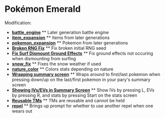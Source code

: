 # Pokémon Emerald

Modification:
* [**battle_engine**](https://github.com/rh-hideout/pokeemerald-expansion/tree/battle_engine)
** Later generation battle engine
* [**item_expansion**](https://github.com/rh-hideout/pokeemerald-expansion/tree/item_expansion)
** Items from later generations
* [**pokemon_expansion**](https://github.com/rh-hideout/pokeemerald-expansion/tree/pokemon_expansion)
** Pokemon from later generations
* [**Broken RNG Fix**](https://www.pokecommunity.com/showpost.php?p=10211666&postcount=155)
** Fix broken initial RNG seed
* [**Fix Surf Dismount Ground Effects**](https://www.pokecommunity.com/showpost.php?p=10184839&postcount=123)
** Fix ground effects not occuring when dismounting from surfing
* [**snow_fix**](https://github.com/ghoulslash/pokeemerald/tree/snow_fix)
** Fixes the snow weather if used
* [**nature_color**](https://github.com/DizzyEggg/pokeemerald/tree/nature_color)
** Colors stats depending on nature
* [**Wrapping summary screen**](https://www.pokecommunity.com/showpost.php?p=10060875&postcount=27)
** Wraps around to first/last pokemon when pressing down/up on the last/first pokemon in your pary's summary screen
* [**Showing IVs/EVs in Summary Screen**](https://www.pokecommunity.com/showpost.php?p=10161688&postcount=77)
** Show IVs by pressing L, EVs by pressing R, and stats by pressing Start on the stats screen
* [**Reusable TMs**](https://www.pokecommunity.com/showpost.php?p=9980343&postcount=7)
** TMs are reusable and cannot be held
* [**repel**](https://github.com/DizzyEggg/pokeemerald/tree/repel)
** Brings up prompt for whether to use another repel when one wears out